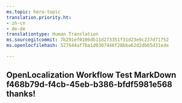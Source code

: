 ```yaml
---
ms.topic: hero-topic
translation.priority.ht:
- zh-cn
- de-de
translationtype: Human Translation
ms.sourcegitcommit: 7b291ef0106db11d273351f31d23e9c237d71752
ms.openlocfilehash: 527644af7ba1d0307446f28bba62d2db65d31ede

---
```

## OpenLocalization Workflow Test MarkDown f468b79d-f4cb-45eb-b386-bfdf5981e568 thanks!



<!--HONumber=Aug16_HO3-->


